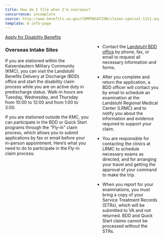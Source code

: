 ```yaml
---
title: How do I file when I’m overseas?
concurrence: incomplete
source: http://www.benefits.va.gov/COMPENSATION/claims-special-1151.asp,http://www.benefits.va.gov/PREDISCHARGE/claims-pre-discharge-overseas-intake-sites.asp
template: 6-info-page
---
```


<div class="main" role="main" markdown="0">

<div class="action-bar">
  <div class="row">
    <div class="small-12 columns">
      <a class="usa-button-primary" href="/disability-benefits/get/">Apply for Disability Benefits</a>
    </div>
  </div>
</div>

<div class="section one" markdown="0">
<div class="primary" markdown="0">
<div class="row" markdown="0">
<div class="small-12 columns">

<div markdown="1">

### Overseas Intake Sites

If you are stationed within the Kaiserslautern Military Community (KMC), you can visit the Landstuhl Benefits Delivery at Discharge (BDD) office and start the disability claim process while you are on active duty in predischarge status. Walk-in hours are Tuesday, Wednesday, and Thursday from 10:00 to 12:00 and from 1:00 to 3:00.

If you are stationed outside the KMC, you can participate in the BDD or Quick Start programs through the "Fly-in" claim process, which allows you to submit applications by fax or email before your in-person appointment. Here’s what you need to do to participate in the Fly-in claim process:

</div>

<div class="call-out" markdown="1">

- Contact the [Landstuhl BDD office]( https://ermc.amedd.army.mil/landstuhl/services.cfm?MTFinfo_id=733) by phone, fax, or email to request all necessary information and forms.

- After you complete and return the application, a BDD officer will contact you by email to schedule an examination at the Landstuhl Regional Medical Center (LRMC) and to notify you about the information and evidence required to support your claim.

- You are responsible for contacting the clinics at LRMC to schedule necessary exams as directed, and for arranging your travel and getting the approval of your command to make the trip.

- When you report for your examinations, you must bring a copy of your Service Treatment Records (STRs), which will be submitted to VA and not returned. BDD and Quick Start claims cannot be processed without the STRs.

</div>

</div>
</div>
</div>
</div>
